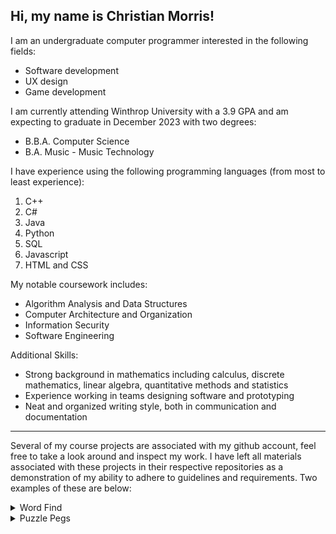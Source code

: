## Hi, my name is Christian Morris!

I am an undergraduate computer programmer interested in the following fields:
- Software development
- UX design
- Game development


I am currently attending Winthrop University with a 3.9 GPA and am expecting to graduate in December 2023 with two degrees:
- B.B.A. Computer Science
- B.A. Music - Music Technology


I have experience using the following programming languages (from most to least experience):
1. C++
2. C#
3. Java
4. Python
5. SQL
6. Javascript
7. HTML and CSS


My notable coursework includes:
- Algorithm Analysis and Data Structures
- Computer Architecture and Organization
- Information Security
- Software Engineering


Additional Skills:
- Strong background in mathematics including calculus, discrete mathematics, linear algebra, quantitative methods and statistics
- Experience working in teams designing software and prototyping
- Neat and organized writing style, both in communication and documentation
---
Several of my course projects are associated with my github account, feel free to take a look around and inspect my work.  I have left all materials associated with these projects in their respective repositories as a demonstration of my ability to adhere to guidelines and requirements.  Two examples of these are below:

<details>
  <summary>Word Find</summary>
  <p>A short Java program that parses an input file and finds string matches orthogonally and diagonally within the input.
  </p>
  https://github.com/morrisc6/wordfind
</details>
<details>
  <summary>Puzzle Pegs</summary>
  <p>A Java program that solves the "Cracker Barrel" puzzle game with (optionally) given starting and ending positions.
  </p>
  https://github.com/morrisc6/puzzlepegs
</details>
